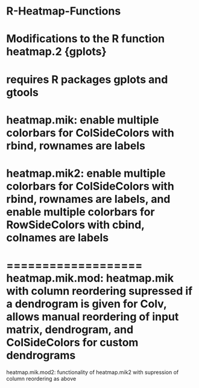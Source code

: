 R-Heatmap-Functions
===================

Modifications to the R function heatmap.2 {gplots}
===================
requires R packages gplots and gtools
===================
heatmap.mik: enable multiple colorbars for ColSideColors with rbind, rownames are labels
===================
heatmap.mik2: enable multiple colorbars for ColSideColors with rbind, rownames are labels, and enable multiple colorbars for RowSideColors with cbind, colnames are labels
===================
===================
heatmap.mik.mod: heatmap.mik with column reordering supressed if a dendrogram is given for Colv, allows manual reordering of input matrix, dendrogram, and ColSideColors for custom dendrograms
===================
heatmap.mik.mod2: functionality of heatmap.mik2 with supression of column reordering as above
